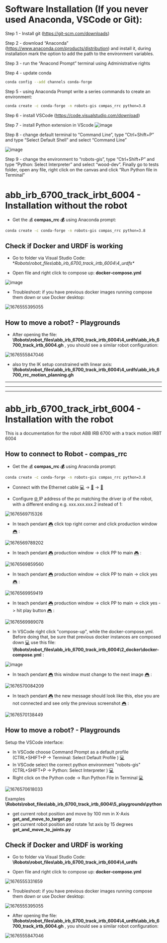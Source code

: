 # Software Installation (If you never used Anaconda, VSCode or Git):

Step 1 - Install git (https://git-scm.com/downloads)

Step 2 - download “Anaconda” (https://www.anaconda.com/products/distribution) and install it, during installation mark the option to add the path to the environment variables.

Step 3 - run the “Anacond Prompt” terminal using Administrative rights

Step 4 - update conda

``` bash
conda config --add channels conda-forge
```

Step 5 - using Anaconda Prompt write a series commands to create an environment:

``` bash
conda create -c conda-forge -n robots-gis compas_rrc python=3.8
```
Step 6 - install VSCode (https://code.visualstudio.com/download)

Step 7 - install Python extension in VScode
![image](https://user-images.githubusercontent.com/18013985/235159550-837b8401-9a11-46fa-8e37-899f6ec4dff0.png)

Step 8 - change default terminal to “Command Line”, type “Ctrl+Shift+P” and type “Select Default Shell” and select “Command Line”

![image](https://user-images.githubusercontent.com/18013985/235159865-b83d4784-eeb7-45fa-a34a-ca6012c130f2.png)

Step 9 - change the environment to “robots-gis”, type “Ctrl+Shift+P” and type “Python: Select Interpreter” and select “wood-dev”. Finally go to tests folder, open any file, right click on the canvas and click “Run Python file in Terminal”





# abb_irb_6700_track_irbt_6004 - Installation without the robot

* Get the 💰 **compas_rrc 💰** using Anaconda prompt: 

``` bash
conda create -c conda-forge -n robots-gis compas_rrc python=3.8
```

## Check if Docker and URDF is working

* Go to folder via Visual Studio Code: **Robots\robot_files\abb_irb_6700_track_irtb_6004\4_urdfs\**

* Open file and right click to compose up: **docker-compose.yml**

![image](https://user-images.githubusercontent.com/18013985/230327108-5f7895be-fdbf-498e-9bbb-403718a3d280.png)


* Troubleshoot: if you have previous docker images running compose them down or use Docker desktop:

![1676555395055](image/ReadMe/1676555395055.png)


## How to move a robot? - Playgrounds

* After opening the file: **\Robots\robot_files\abb_irb_6700_track_irtb_6004\4_urdfs\abb_irb_6700_track_irtb_6004.gh** , you should see a similar robot configuration:

![1676555847046](image/ReadMe/1676555847046.png)

* also try the IK setup constrained with linear axis: **\Robots\robot_files\abb_irb_6700_track_irtb_6004\4_urdfs\abb_irb_6700_rrc_motion_planning.gh**



___
___
___

# abb_irb_6700_track_irbt_6004 - Installation with the robot

This is a documentation for the robot ABB IRB 6700 with a track motion IRBT 6004


## How to connect to Robot - compas_rrc

* Get the 💰 **compas_rrc 💰** using Anaconda prompt: 

``` bash
conda create -c conda-forge -n robots-gis compas_rrc python=3.8
```

* Connect with the Ethernet cable [💻](https://emojiterra.com/laptop-computer/) -> [🔌](https://emojiterra.com/electric-plug/) -> [🤖](https://emojipedia.org/robot/)

* Configure [🌐 ](https://emojipedia.org/globe-with-meridians/)IP address of the pc matching the driver ip of the robot, with a different ending e.g. xxx.xxx.xxx.2 instead of 1:

![1676569715326](image/ReadMe/1676569715326.png)

* In teach pendant [🎮](https://emojipedia.org/video-game/) click top right corner and click production window[🎮](https://emojipedia.org/video-game/) :

![1676569789202](image/ReadMe/1676569789202.png)

* In teach pendant [🎮](https://emojipedia.org/video-game/) production window -> click PP to main [🎮](https://emojipedia.org/video-game/)  :

![1676569859560](image/ReadMe/1676569859560.png)

* In teach pendant [🎮](https://emojipedia.org/video-game/)  production window -> click PP to main -> click yes [🎮](https://emojipedia.org/video-game/)  :

![1676569959419](image/ReadMe/1676569959419.png)

* In teach pendant [🎮](https://emojipedia.org/video-game/)  production window -> click PP to main -> click yes -> hit play button [🎮](https://emojipedia.org/video-game/)  :

![1676569989078](image/ReadMe/1676569989078.png)

* In VSCode right click "compose-up", while the docker-compose.yml. Before doing that, be sure that previous docker instances are composed down [💻](https://emojiterra.com/laptop-computer/) use this file: **\Robots\robot_files\abb_irb_6700_track_irtb_6004\2_docker\docker-compose.yml** :

![image](https://user-images.githubusercontent.com/18013985/230327888-c4299625-6dfe-4189-922d-52d7f0b1467e.png)


* In teach pendant [🎮](https://emojipedia.org/video-game/)  this window must change to the next image [🎮](https://emojipedia.org/video-game/)  :

![1676570084209](image/ReadMe/1676570084209.png)

* In teach pendant [🎮](https://emojipedia.org/video-game/)  the new message should look like this, else you are not connected and see only the previous screenshot [🎮](https://emojipedia.org/video-game/)  :

![1676570138449](image/ReadMe/1676570138449.png)

## How to move a robot? - Playgrounds

Setup the VSCode interface:

* In VSCode choose Command Prompt as a default profile (CTRL+SHIFT+P -> Terminal: Select Default Profile ) [💻](https://emojiterra.com/laptop-computer/)
* In VSCode select the correct python environment "robots-gis" (CTRL+SHIFT+P -> Python: Select Interpreter ) [💻](https://emojiterra.com/laptop-computer/)
* Right click on the Python code -> Run Python File in Terminal [💻](https://emojiterra.com/laptop-computer/)

![1676570618033](image/ReadMe/1676570618033.png)

Examples **\Robots\robot_files\abb_irb_6700_track_irtb_6004\5_playgrounds\python**

* get current robot position and move by 100 mm in X-Axis **get_and_move_to_target.py**
* get current robot position and rotate 1st axis by 15 degrees **get_and_move_to_joints.py**

## Check if Docker and URDF is working

* Go to folder via Visual Studio Code: **\Robots\robot_files\abb_irb_6700_track_irtb_6004\4_urdfs**

* Open file and right click to compose up: **docker-compose.yml**

![1676555331659](image/ReadMe/1676555331659.png)

* Troubleshoot: if you have previous docker images running compose them down or use Docker desktop:

![1676555395055](image/ReadMe/1676555395055.png)
* After opening the file: **\Robots\robot_files\abb_irb_6700_track_irtb_6004\4_urdfs\abb_irb_6700_track_irtb_6004.gh** , you should see a similar robot configuration:

![1676555847046](image/ReadMe/1676555847046.png)
